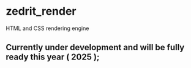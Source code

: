 # zedrit_render

HTML and CSS rendering engine

## Currently under development and will be fully ready this year ( 2025 );